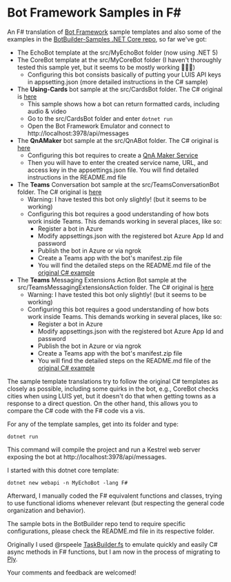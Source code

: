 # Bot Framework Samples in F#
An F# translation of [Bot Framework](https://dev.botframework.com/) sample templates and also some of the examples in the [BotBuilder-Samples .NET Core repo](https://github.com/microsoft/BotBuilder-Samples/tree/main/samples/csharp_dotnetcore), so far we've got:

* The EchoBot template at the src/MyEchoBot folder (now using .NET 5)
* The CoreBot template at the src/MyCoreBot folder (I haven't thoroughly tested this sample yet, but it seems to be mostly working 🤞🏽🙂)
  * Configuring this bot consists basically of putting your LUIS API keys in appsetting.json (more detailed instructions in the C# sample)
* The **Using-Cards** bot sample at the src/CardsBot folder. The C# original is [here](https://github.com/microsoft/BotBuilder-Samples/tree/main/samples/csharp_dotnetcore/06.using-cards)
  * This sample shows how a bot can return formatted cards, including audio & video
  * Go to the src/CardsBot folder and enter `dotnet run`
  * Open the Bot Framework Emulator and connect to http://localhost:3978/api/messages
* The **QnAMaker** bot sample at the src/QnABot folder. The C# original is [here](https://github.com/microsoft/BotBuilder-Samples/tree/main/samples/csharp_dotnetcore/11.qnamaker)
  * Configuring this bot requires to create a [QnA Maker Service](https://www.qnamaker.ai/)
  * Then you will have to enter the created service name, URL, and access key in the appsettings.json file. You will find detailed instructions in the README.md file
* The **Teams** Conversation bot sample at the src/TeamsConversationBot folder. The C# original is [here](https://github.com/microsoft/BotBuilder-Samples/tree/main/samples/csharp_dotnetcore/57.teams-conversation-bot)
  * Warning: I have tested this bot only slightly! (but it seems to be working)
  * Configuring this bot requires a good understanding of how bots work inside Teams. This demands working in several places, like so:
    *  Register a bot in Azure
    *  Modify appsettings.json with the registered bot Azure App Id and password
    *  Publish the bot in Azure or via ngrok
    *  Create a Teams app with the bot's manifest.zip file
    *  You will find the detailed steps on the README.md file of the [original C# example](https://github.com/microsoft/BotBuilder-Samples/tree/main/samples/csharp_dotnetcore/57.teams-conversation-bot)
 * The **Teams** Messaging Extensions Action Bot sample at the src/TeamsMessagingExtensionsAction folder. The C# original is [here](https://github.com/microsoft/BotBuilder-Samples/tree/main/samples/csharp_dotnetcore/51.teams-messaging-extensions-action)
   * Warning: I have tested this bot only slightly! (but it seems to be working)
    * Configuring this bot requires a good understanding of how bots work inside Teams. This demands working in several places, like so:
      *  Register a bot in Azure
      *  Modify appsettings.json with the registered bot Azure App Id and password
      *  Publish the bot in Azure or via ngrok
      *  Create a Teams app with the bot's manifest.zip file
      *  You will find the detailed steps on the README.md file of the [original C# example](https://github.com/microsoft/BotBuilder-Samples/tree/main/samples/csharp_dotnetcore/51.teams-messaging-extensions-action)
  
The sample template translations try to follow the original C# templates as closely as possible, including some quirks in the bot, e.g., CoreBot checks cities when using LUIS yet, but it doesn't do that when getting towns as a response to a direct question. On the other hand, this allows you to compare the C# code with the F# code vis a vis.

For any of the template samples, get into its folder and type:

    dotnet run

This command will compile the project and run a Kestrel web server exposing the bot at http://localhost:3978/api/messages.

I started with this dotnet core template:

    dotnet new webapi -n MyEchoBot -lang F#

Afterward, I manually coded the F# equivalent functions and classes, trying to use functional idioms whenever relevant (but respecting the general code organization and behavior).

The sample bots in the BotBuilder repo tend to require specific configurations, please check the README.md file in its respective folder.

Originally I used @rspeele [TaskBuilder.fs](https://github.com/rspeele/TaskBuilder.fs) to emulate quickly and easily C# async methods in F# functions, but I am now in the process of migrating to [Ply](https://github.com/crowded/ply).

Your comments and feedback are welcomed!
